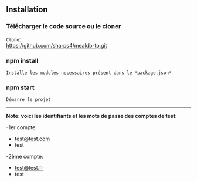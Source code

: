 ## Installation

### Télécharger le code source ou le cloner

`Clone`:  
https://github.com/sharps4/mealdb-tp.git

### npm install

`Installe les modules necessaires présent dans le *package.json*`

### npm start

`Démarre le projet`

----

**Note: voici les identifiants et les mots de passe des comptes de test:**

-1er compte:
- test@test.com 
- test

-2ème compte:
- test@test.fr
- test